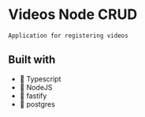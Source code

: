 # Videos Node CRUD
    Application for registering videos

## Built with
- 🍃 Typescript
- 🍃 NodeJS
- 🍃 fastify
- 🍃 postgres
